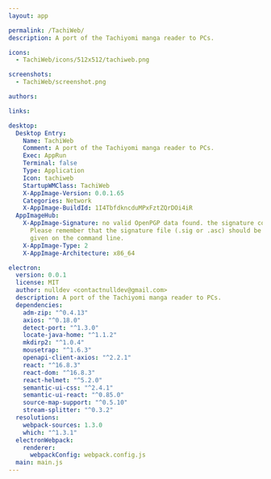 ```yaml
---
layout: app

permalink: /TachiWeb/
description: A port of the Tachiyomi manga reader to PCs.

icons:
  - TachiWeb/icons/512x512/tachiweb.png

screenshots:
  - TachiWeb/screenshot.png

authors:

links:

desktop:
  Desktop Entry:
    Name: TachiWeb
    Comment: A port of the Tachiyomi manga reader to PCs.
    Exec: AppRun
    Terminal: false
    Type: Application
    Icon: tachiweb
    StartupWMClass: TachiWeb
    X-AppImage-Version: 0.0.1.65
    Categories: Network
    X-AppImage-BuildId: 1I4TbfdkncduMPxFztZQrDOi4iR
  AppImageHub:
    X-AppImage-Signature: no valid OpenPGP data found. the signature could not be verified.
      Please remember that the signature file (.sig or .asc) should be the first file
      given on the command line.
    X-AppImage-Type: 2
    X-AppImage-Architecture: x86_64

electron:
  version: 0.0.1
  license: MIT
  author: nulldev <contactnulldev@gmail.com>
  description: A port of the Tachiyomi manga reader to PCs.
  dependencies:
    adm-zip: "^0.4.13"
    axios: "^0.18.0"
    detect-port: "^1.3.0"
    locate-java-home: "^1.1.2"
    mkdirp2: "^1.0.4"
    mousetrap: "^1.6.3"
    openapi-client-axios: "^2.2.1"
    react: "^16.8.3"
    react-dom: "^16.8.3"
    react-helmet: "^5.2.0"
    semantic-ui-css: "^2.4.1"
    semantic-ui-react: "^0.85.0"
    source-map-support: "^0.5.10"
    stream-splitter: "^0.3.2"
  resolutions:
    webpack-sources: 1.3.0
    which: "^1.3.1"
  electronWebpack:
    renderer:
      webpackConfig: webpack.config.js
  main: main.js
---
```

